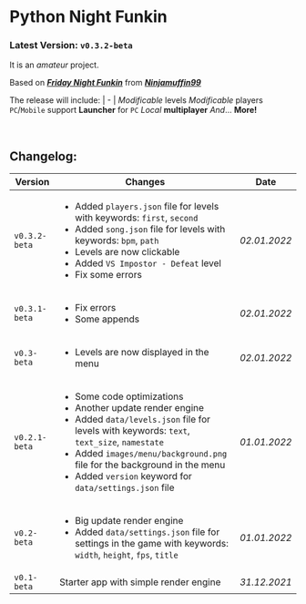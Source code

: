 # Python Night Funkin

### Latest Version: `v0.3.2-beta`

It is an _amateur_ project.

Based on [_**Friday Night Funkin**_](https://fridaynightfunkin.ru) from [_**Ninjamuffin99**_](https://ninja-muffin24.itch.io)

The release will include:
| - |
_Modificable_ levels
_Modificable_ players
`PC`/`Mobile` support
**Launcher** for `PC`
_Local_ **multiplayer**
_And_... **More!**

<br>

## **Changelog**:

Version | Changes | Date
| - | - | - |
`v0.3.2-beta` | <ul><li>Added `players.json` file for levels with keywords: `first`, `second`</li><li>Added `song.json` file for levels with keywords: `bpm`, `path`</li><li>Levels are now clickable</li><li>Added `VS Impostor - Defeat` level</li><li>Fix some errors</li></ul> | _02.01.2022_
`v0.3.1-beta` | <ul><li>Fix errors</li><li>Some appends</li></ul> | _02.01.2022_
`v0.3-beta` | <ul><li>Levels are now displayed in the menu</ul> | _02.01.2022_
`v0.2.1-beta` | <ul><li>Some code optimizations</li><li>Another update render engine</li><li>Added `data/levels.json` file for levels with keywords: `text`, `text_size`, `namestate`</li><li>Added `images/menu/background.png` file for the background in the menu</li><li>Added `version` keyword for `data/settings.json` file</ul> | _01.01.2022_
`v0.2-beta` | <ul><li>Big update render engine</li><li>Added `data/settings.json` file for settings in the game with keywords: `width`, `height`, `fps`, `title`</li></ul> | _01.01.2022_
`v0.1-beta` | Starter app with simple render engine | _31.12.2021_